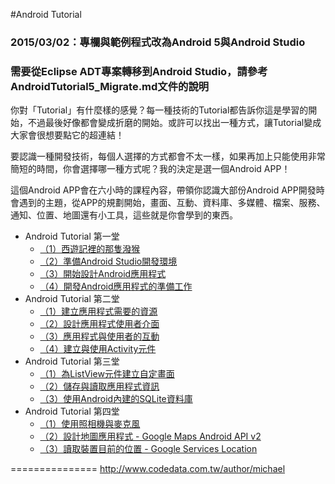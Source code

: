 #Android Tutorial

### 2015/03/02：專欄與範例程式改為Android 5與Android Studio
### 需要從Eclipse ADT專案轉移到Android Studio，請參考AndroidTutorial5_Migrate.md文件的說明

你對「Tutorial」有什麼樣的感覺？每一種技術的Tutorial都告訴你這是學習的開始，不過最後好像都會變成折磨的開始。或許可以找出一種方式，讓Tutorial變成大家會很想要點它的超連結！

要認識一種開發技術，每個人選擇的方式都會不太一樣，如果再加上只能使用非常簡短的時間，你會選擇哪一種方式呢？我的決定是選一個Android APP！

這個Android APP會在六小時的課程內容，帶領你認識大部份Android  APP開發時會遇到的主題，從APP的規劃開始，畫面、互動、資料庫、多媒體、檔案、服務、通知、位置、地圖還有小工具，這些就是你會學到的東西。

*	Android Tutorial 第一堂
	*	[（1）西遊記裡的那隻潑猴](http://www.codedata.com.tw/mobile/android-tutorial-the-1st-class-1-sunwukong/)
	*	[（2）準備Android Studio開發環境](http://www.codedata.com.tw/mobile/android-tutorial-the-1st-class-2-android-sdk/)
	*	[（3）開始設計Android應用程式](http://www.codedata.com.tw/mobile/android-tutorial-the-1st-class-3-app-project/)
	*	[（4）開發Android應用程式的準備工作](http://www.codedata.com.tw/mobile/android-tutorial-the-1st-class-4-before-developing-an-app/)
*	Android Tutorial 第二堂
	*	[（1）建立應用程式需要的資源](http://www.codedata.com.tw/mobile/android-tutorial-the-2nd-class-1-res/)
	*	[（2）設計應用程式使用者介面](http://www.codedata.com.tw/mobile/android-tutorial-the-2nd-class-2-ui/)
	*	[（3）應用程式與使用者的互動](http://www.codedata.com.tw/mobile/android-tutorial-the-2nd-class-3-interaction/)
	*	[（4）建立與使用Activity元件](http://www.codedata.com.tw/mobile/android-tutorial-the-2nd-class-4-activity/)
*	Android Tutorial 第三堂
	*	[（1）為ListView元件建立自定畫面](http://www.codedata.com.tw/mobile/android-tutorial-the-3rd-class-1-listview/)
	*	[（2）儲存與讀取應用程式資訊](http://www.codedata.com.tw/mobile/android-tutorial-the-3rd-class-2-preference)
	*	[（3）使用Android內建的SQLite資料庫](http://www.codedata.com.tw/mobile/android-tutorial-the-3rd-class-3-sqlite/)
*	Android Tutorial 第四堂
	*	[（1）使用照相機與麥克風](http://www.codedata.com.tw/mobile/android-tutorial-the-4th-class-1-camera-microphone/)
	*	[（2）設計地圖應用程式 - Google Maps Android API v2](http://www.codedata.com.tw/mobile/android-tutorial-the-4th-class-google-maps-android-api-v2/)
	*	[（3）讀取裝置目前的位置 - Google Services Location](http://www.codedata.com.tw/mobile/android-tutorial-the-4th-class-3-google-services-location/)

===============
http://www.codedata.com.tw/author/michael
